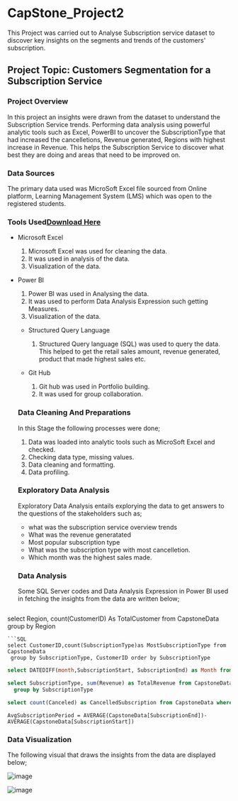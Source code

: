 # CapStone_Project2
This Project was carried out to Analyse Subscription service dataset to discover key insights on the segments and trends of the customers' subscription. 

## Project Topic: Customers Segmentation for a Subscription Service

### Project Overview 
In this project an insights were drawn from the dataset to understand the Subscription Service trends.  Performing data analysis using powerful analytic tools such as 
 Excel, PowerBI to uncover the SubscriptionType that had increased the cancelletions, Revenue generated, Regions with highest increase in Revenue. This helps the Subscription Service to discover what best they are doing and areas that need to be improved on. 

 ### Data Sources
  The primary data used was  MicroSoft Excel file sourced from Online platform, Learning Management System (LMS) which was open to the registered students.

### Tools Used[Download Here](https://www.microsoft.com)
- Microsoft Excel
  1. Microsoft Excel was used for cleaning the data.
  2. It was used in analysis of the data.
  3. Visualization of the data.

- Power BI
  1. Power BI was used in Analysing the data.
  2. It was used to perform Data Analysis Expression such getting Measures.
  3. Visualization of the data.
 
  - Structured Query Language
    1. Structured Query language (SQL) was  used to query the data. This helped to get the retail sales amount, revenue generated, product that made highest sales etc.

  - Git Hub
    1. Git hub was used in Portfolio building.
    2. It was used for group collaboration.
   
  ### Data Cleaning And Preparations
  In this Stage the  following processes were done;
  1. Data was loaded into analytic tools such as MicroSoft Excel and checked.
  2. Checking data type, missing values.
  3. Data cleaning and formatting.
  4. Data profiling.
 
  ### Exploratory Data Analysis
  Exploratory Data Analysis entails explorying the data to get answers to the questions of the stakeholders such as;
  - what was the subscription service overview trends
  - What was the revenue generatated
  - Most popular subscription type
  - What was the subscription type with most cancelletion.
  -  Which month was the highest sales made.

  ### Data Analysis
  Some SQL Server codes and Data Analysis Expression in Power BI  used in fetching the insights from the data are written below;
  ```SQL
 select Region, count(CustomerID) As TotalCustomer from CapstoneData
group by Region 
```
```SQL
select CustomerID,count(SubscriptionType)as MostSubscriptionType from CapstoneData
 group by SubscriptionType, CustomerID order by SubscriptionType
```
```SQL
select DATEDIFF(month,SubscriptionStart, SubscriptionEnd) as Month from CapstoneData where DATEDIFF(month,SubscriptionStart, SubscriptionEnd)<=6
```
```SQL
select SubscriptionType, sum(Revenue) as TotalRevenue from CapstoneData
  group by SubscriptionType
```
```SQL
select count(Canceled) as CancelledSubscription from CapstoneData where Canceled = 1
```
```DAX
AvgSubscriptionPeriod = AVERAGE(CapstoneData[SubscriptionEnd])-AVERAGE(CapstoneData[SubscriptionStart])
```

### Data Visualization
The following visual that draws the insights from the data are displayed below;

![image](https://github.com/user-attachments/assets/6f76eef0-0f1e-4dc5-a8bb-2e6275afe426)

![image](https://github.com/user-attachments/assets/16d5fad1-41bc-48ef-a3c2-9624d2f1ab0d)


